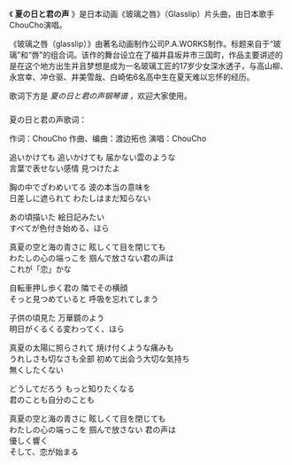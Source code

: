 

《 **夏の日と君の声** 》是日本动画《玻璃之唇》（Glasslip）片头曲，由日本歌手ChouCho演唱。

  

《玻璃之唇（glasslip）》由著名动画制作公司P.A.WORKS制作。标题来自于“玻璃”和“唇”的组合词。该作的舞台设立在了福井县坂井市三国町，作品主要讲述的是在这个地方出生并且梦想是成为一名玻璃工匠的17岁少女深水透子，与高山柳、永宫幸、冲仓驱、井美雪哉、白崎佑6名高中生在夏天难以忘怀的经历。

  

歌词下方是 _夏の日と君の声钢琴谱_ ，欢迎大家使用。

###  
夏の日と君の声歌词：

作词：ChouCho 作曲、编曲：渡边拓也 演唱：ChouCho  
  
  
追いかけても 追いかけても 届かない雲のような  
言葉で表せない感情 見つけたよ

胸の中でざわめいてる 波の本当の意味を  
日差しに遮られて わたしはまだ知らない

あの頃描いた 絵日記みたい  
すべてが色付き始める、ほら

真夏の空と海の青さに 眩しくて目を閉じても  
わたしの心の端っこを 掴んで放さない君の声は  
これが「恋」かな

自転車押し歩く君の 隣でその横顔  
そっと見つめていると 呼吸を忘れてしまう

子供の頃見た 万華鏡のよう  
明日がくるくる変わってく、ほら

真夏の太陽に照らされて 焼け付くような痛みも  
うれしさも切なさも全部 初めて出会う大切な気持ち  
無くしたくない

どうしてだろう もっと知りたくなる  
君のことも自分のことも

真夏の空と海の青さに 眩しくて目を閉じても  
わたしの心の端っこを 掴んで放さない 君の声は  
優しく響く  
そして、恋が始まる  
  

  


